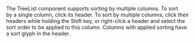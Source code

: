 The TreeList component supports sorting by&nbsp;multiple columns. To&nbsp;sort by&nbsp;a&nbsp;single column, click its header. To&nbsp;sort by&nbsp;multiple columns, click their headers while holding the Shift key, or&nbsp;right-click a&nbsp;header and select the sort order to&nbsp;be&nbsp;applied to&nbsp;this column. Columns with applied sorting have a&nbsp;sort glyph in&nbsp;the header.